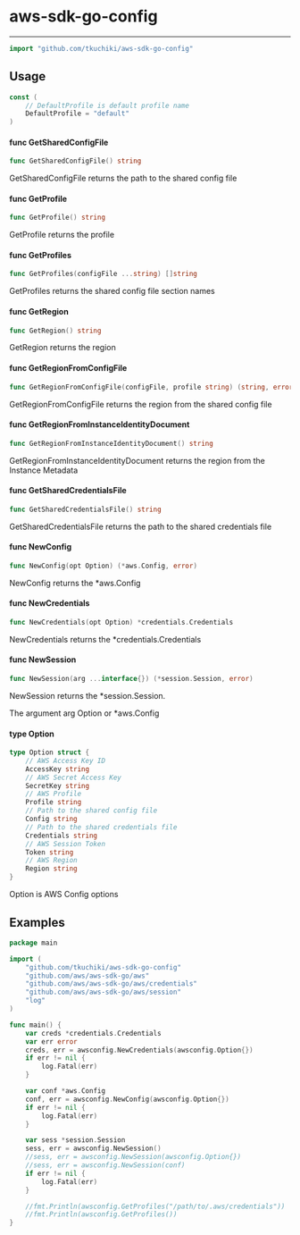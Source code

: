 # aws-sdk-go-config

---

```go
import "github.com/tkuchiki/aws-sdk-go-config"
```

## Usage

```go
const (
	// DefaultProfile is default profile name
	DefaultProfile = "default"
)
```

#### func  GetSharedConfigFile

```go
func GetSharedConfigFile() string
```
GetSharedConfigFile returns the path to the shared config file

#### func  GetProfile

```go
func GetProfile() string
```
GetProfile returns the profile

#### func  GetProfiles

```go
func GetProfiles(configFile ...string) []string
```
GetProfiles returns the shared config file section names

#### func  GetRegion

```go
func GetRegion() string
```
GetRegion returns the region

#### func  GetRegionFromConfigFile

```go
func GetRegionFromConfigFile(configFile, profile string) (string, error)
```
GetRegionFromConfigFile returns the region from the shared config file

#### func  GetRegionFromInstanceIdentityDocument

```go
func GetRegionFromInstanceIdentityDocument() string
```
GetRegionFromInstanceIdentityDocument returns the region from the Instance
Metadata

#### func  GetSharedCredentialsFile

```go
func GetSharedCredentialsFile() string
```
GetSharedCredentialsFile returns the path to the shared credentials file

#### func  NewConfig

```go
func NewConfig(opt Option) (*aws.Config, error)
```
NewConfig returns the *aws.Config

#### func  NewCredentials

```go
func NewCredentials(opt Option) *credentials.Credentials
```
NewCredentials returns the *credentials.Credentials

#### func  NewSession

```go
func NewSession(arg ...interface{}) (*session.Session, error)
```
NewSession returns the *session.Session.

The argument arg Option or *aws.Config

#### type Option

```go
type Option struct {
	// AWS Access Key ID
	AccessKey string
	// AWS Secret Access Key
	SecretKey string
	// AWS Profile
	Profile string
	// Path to the shared config file
	Config string
	// Path to the shared credentials file
	Credentials string
	// AWS Session Token
	Token string
	// AWS Region
	Region string
}
```

Option is AWS Config options

## Examples

```go
package main

import (
    "github.com/tkuchiki/aws-sdk-go-config"
    "github.com/aws/aws-sdk-go/aws"
    "github.com/aws/aws-sdk-go/aws/credentials"
    "github.com/aws/aws-sdk-go/aws/session"
    "log"
)

func main() {
    var creds *credentials.Credentials
    var err error
    creds, err = awsconfig.NewCredentials(awsconfig.Option{})
    if err != nil {
        log.Fatal(err)
    }

    var conf *aws.Config
    conf, err = awsconfig.NewConfig(awsconfig.Option{})
    if err != nil {
        log.Fatal(err)
    }

    var sess *session.Session
    sess, err = awsconfig.NewSession()
    //sess, err = awsconfig.NewSession(awsconfig.Option{})
    //sess, err = awsconfig.NewSession(conf)
    if err != nil {
        log.Fatal(err)
    }

    //fmt.Println(awsconfig.GetProfiles("/path/to/.aws/credentials"))
    //fmt.Println(awsconfig.GetProfiles())
}
```
